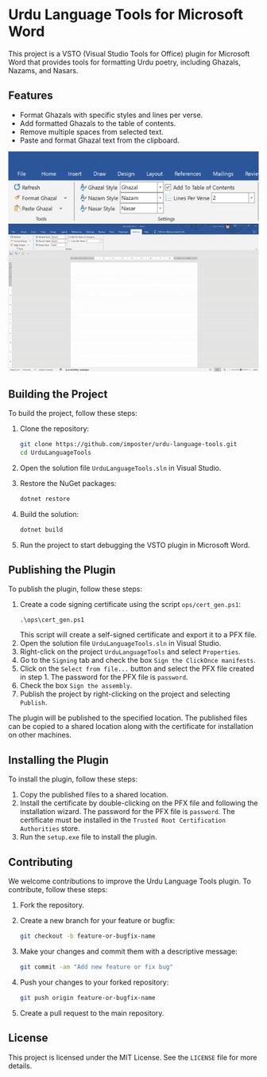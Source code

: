 ﻿# Urdu Language Tools for Microsoft Word

This project is a VSTO (Visual Studio Tools for Office) plugin for Microsoft Word that provides tools for formatting Urdu poetry, including Ghazals, Nazams, and Nasars.

## Features

- Format Ghazals with specific styles and lines per verse.
- Add formatted Ghazals to the table of contents.
- Remove multiple spaces from selected text.
- Paste and format Ghazal text from the clipboard.

![Controls](docs/images/001_controls.png)
![Pasting](docs/images/002_pasting_ghazal.gif)

## Building the Project

To build the project, follow these steps:

1. Clone the repository:
    ```sh
    git clone https://github.com/imposter/urdu-language-tools.git
    cd UrduLanguageTools
    ```

2. Open the solution file `UrduLanguageTools.sln` in Visual Studio.

3. Restore the NuGet packages:
    ```sh
    dotnet restore
    ```

4. Build the solution:
    ```sh
    dotnet build
    ```

5. Run the project to start debugging the VSTO plugin in Microsoft Word.


## Publishing the Plugin

To publish the plugin, follow these steps:

1. Create a code signing certificate using the script `ops/cert_gen.ps1`:
    ```pwsh
    .\ops\cert_gen.ps1
    ```
    This script will create a self-signed certificate and export it to a PFX file.
2. Open the solution file `UrduLanguageTools.sln` in Visual Studio.
3. Right-click on the project `UrduLanguageTools` and select `Properties`.
4. Go to the `Signing` tab and check the box `Sign the ClickOnce manifests`.
5. Click on the `Select from file...` button and select the PFX file created in step 1. The password for the PFX file is `password`.
6. Check the box `Sign the assembly`.
7. Publish the project by right-clicking on the project and selecting `Publish`.

The plugin will be published to the specified location. The published files can be copied to a shared location along with the certificate for installation on other machines.

## Installing the Plugin

To install the plugin, follow these steps:

1. Copy the published files to a shared location.
2. Install the certificate by double-clicking on the PFX file and following the installation wizard. 
   The password for the PFX file is `password`.
   The certificate must be installed in the `Trusted Root Certification Authorities` store.
3. Run the `setup.exe` file to install the plugin.

## Contributing

We welcome contributions to improve the Urdu Language Tools plugin. To contribute, follow these steps:

1. Fork the repository.

2. Create a new branch for your feature or bugfix:
    ```sh
    git checkout -b feature-or-bugfix-name
    ```

3. Make your changes and commit them with a descriptive message:
    ```sh
    git commit -am "Add new feature or fix bug"
    ```

4. Push your changes to your forked repository:
    ```sh
    git push origin feature-or-bugfix-name
    ```

5. Create a pull request to the main repository.

## License

This project is licensed under the MIT License. See the `LICENSE` file for more details.